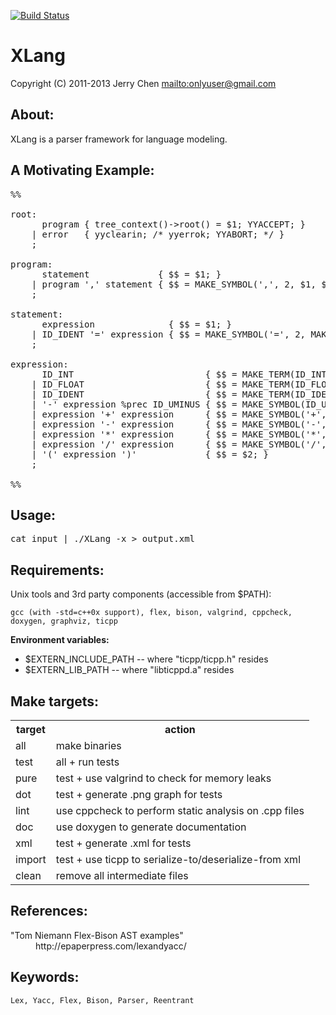 [![Build Status](https://secure.travis-ci.org/onlyuser/XLang.png)](http://travis-ci.org/onlyuser/XLang)

XLang
=====

Copyright (C) 2011-2013 Jerry Chen <mailto:onlyuser@gmail.com>

About:
------

XLang is a parser framework for language modeling.

A Motivating Example:
---------------------

<pre>
%%

root:
      program { tree_context()->root() = $1; YYACCEPT; }
    | error   { yyclearin; /* yyerrok; YYABORT; */ }
    ;

program:
      statement             { $$ = $1; }
    | program ',' statement { $$ = MAKE_SYMBOL(',', 2, $1, $3); }
    ;

statement:
      expression              { $$ = $1; }
    | ID_IDENT '=' expression { $$ = MAKE_SYMBOL('=', 2, MAKE_TERM(ID_IDENT, $1), $3); }
    ;

expression:
      ID_INT                         { $$ = MAKE_TERM(ID_INT, $1); }
    | ID_FLOAT                       { $$ = MAKE_TERM(ID_FLOAT, $1); }
    | ID_IDENT                       { $$ = MAKE_TERM(ID_IDENT, $1); }
    | '-' expression %prec ID_UMINUS { $$ = MAKE_SYMBOL(ID_UMINUS, 1, $2); }
    | expression '+' expression      { $$ = MAKE_SYMBOL('+', 2, $1, $3); }
    | expression '-' expression      { $$ = MAKE_SYMBOL('-', 2, $1, $3); }
    | expression '*' expression      { $$ = MAKE_SYMBOL('*', 2, $1, $3); }
    | expression '/' expression      { $$ = MAKE_SYMBOL('/', 2, $1, $3); }
    | '(' expression ')'             { $$ = $2; }
    ;

%%
</pre>

Usage:
------

<pre>
cat input | ./XLang -x > output.xml
</pre>

Requirements:
-------------

Unix tools and 3rd party components (accessible from $PATH):

    gcc (with -std=c++0x support), flex, bison, valgrind, cppcheck, doxygen, graphviz, ticpp

**Environment variables:**

* $EXTERN_INCLUDE_PATH -- where "ticpp/ticpp.h" resides
* $EXTERN_LIB_PATH     -- where "libticppd.a" resides

Make targets:
-------------

<table>
    <tr><th> target </th><th> action                                                </th></tr>
    <tr><td> all    </td><td> make binaries                                         </td></tr>
    <tr><td> test   </td><td> all + run tests                                       </td></tr>
    <tr><td> pure   </td><td> test + use valgrind to check for memory leaks         </td></tr>
    <tr><td> dot    </td><td> test + generate .png graph for tests                  </td></tr>
    <tr><td> lint   </td><td> use cppcheck to perform static analysis on .cpp files </td></tr>
    <tr><td> doc    </td><td> use doxygen to generate documentation                 </td></tr>
    <tr><td> xml    </td><td> test + generate .xml for tests                        </td></tr>
    <tr><td> import </td><td> test + use ticpp to serialize-to/deserialize-from xml </td></tr>
    <tr><td> clean  </td><td> remove all intermediate files                         </td></tr>
</table>

References:
-----------

<dl>
    <dt>"Tom Niemann Flex-Bison AST examples"</dt>
    <dd>http://epaperpress.com/lexandyacc/</dd>
</dl>

Keywords:
---------

    Lex, Yacc, Flex, Bison, Parser, Reentrant

